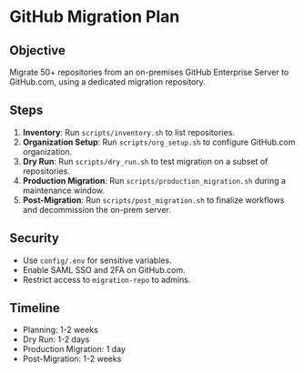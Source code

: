 # GitHub Migration Plan

## Objective
Migrate 50+ repositories from an on-premises GitHub Enterprise Server to GitHub.com, using a dedicated migration repository.

## Steps
1. **Inventory**: Run `scripts/inventory.sh` to list repositories.
2. **Organization Setup**: Run `scripts/org_setup.sh` to configure GitHub.com organization.
3. **Dry Run**: Run `scripts/dry_run.sh` to test migration on a subset of repositories.
4. **Production Migration**: Run `scripts/production_migration.sh` during a maintenance window.
5. **Post-Migration**: Run `scripts/post_migration.sh` to finalize workflows and decommission the on-prem server.

## Security
- Use `config/.env` for sensitive variables.
- Enable SAML SSO and 2FA on GitHub.com.
- Restrict access to `migration-repo` to admins.

## Timeline
- Planning: 1-2 weeks
- Dry Run: 1-2 days
- Production Migration: 1 day
- Post-Migration: 1-2 weeks
